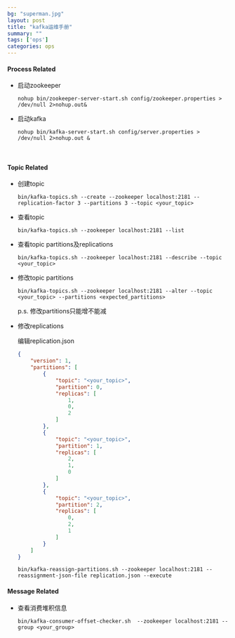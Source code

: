 ```yaml
---
bg: "superman.jpg"
layout: post
title: "kafka运维手册"
summary: ""
tags: ['ops']
categories: ops
---
```


#### Process Related

- 启动zookeeper

  ```shell
  nohup bin/zookeeper-server-start.sh config/zookeeper.properties > /dev/null 2>nohup.out&
  ```

- 启动kafka

  ```shell
  nohup bin/kafka-server-start.sh config/server.properties > /dev/null 2>nohup.out &
  ```

  ​

#### Topic Related

- 创建topic

  ```shell
  bin/kafka-topics.sh --create --zookeeper localhost:2181 --replication-factor 3 --partitions 3 --topic <your_topic>
  ```

- 查看topic

  ```shell
  bin/kafka-topics.sh --zookeeper localhost:2181 --list
  ```

- 查看topic partitions及replications

  ```shell
  bin/kafka-topics.sh --zookeeper localhost:2181 --describe --topic <your_topic>
  ```

- 修改topic partitions

  ```shell
  bin/kafka-topics.sh --zookeeper localhost:2181 --alter --topic <your_topic> --partitions <expected_partitions>
  ```

  p.s. 修改partitions只能增不能减

- 修改replications

  编辑replication.json

  ```json
  {
      "version": 1,
      "partitions": [
          {
              "topic": "<your_topic>",
              "partition": 0,
              "replicas": [
                  1,
                  0,
                  2
              ]
          },
          {
              "topic": "<your_topic>",
              "partition": 1,
              "replicas": [
                  2,
                  1,
                  0
              ]
          },
          {
              "topic": "<your_topic>",
              "partition": 2,
              "replicas": [
                  0,
                  2,
                  1
              ]
          }
      ]
  }
  ```

  ```shell
  bin/kafka-reassign-partitions.sh --zookeeper localhost:2181 --reassignment-json-file replication.json --execute
  ```



#### Message Related

- 查看消费堆积信息

  ```shell
  bin/kafka-consumer-offset-checker.sh  --zookeeper localhost:2181 --group <your_group>
  ```

  ​



